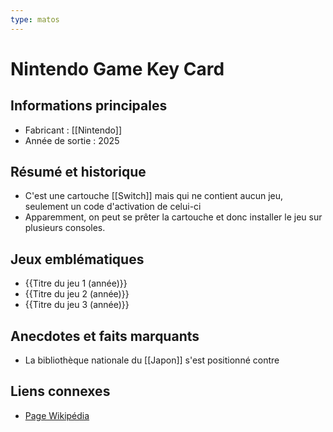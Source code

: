 ```yaml
---
type: matos
---
```


# Nintendo Game Key Card

## Informations principales
- Fabricant : [[Nintendo]]
- Année de sortie : 2025

## Résumé et historique
- C'est une cartouche [[Switch]] mais qui ne contient aucun jeu, seulement un code d'activation de celui-ci
- Apparemment, on peut se prêter la cartouche et donc installer le jeu sur plusieurs consoles.

## Jeux emblématiques
- {{Titre du jeu 1 (année)}}
- {{Titre du jeu 2 (année)}}
- {{Titre du jeu 3 (année)}}

## Anecdotes et faits marquants
- La bibliothèque nationale du [[Japon]] s'est positionné contre

## Liens connexes
- [Page Wikipédia](https://wikipedia.org)
